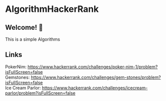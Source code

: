 # AlgorithmHackerRank

## Welcome! 👋
This is a simple Algorithms

## Links
PokerNim: https://www.hackerrank.com/challenges/poker-nim-1/problem?isFullScreen=false 
<br/>
Gemstones: https://www.hackerrank.com/challenges/gem-stones/problem?isFullScreen=false
<br/>
Ice Cream Parlor: https://www.hackerrank.com/challenges/icecream-parlor/problem?isFullScreen=false

